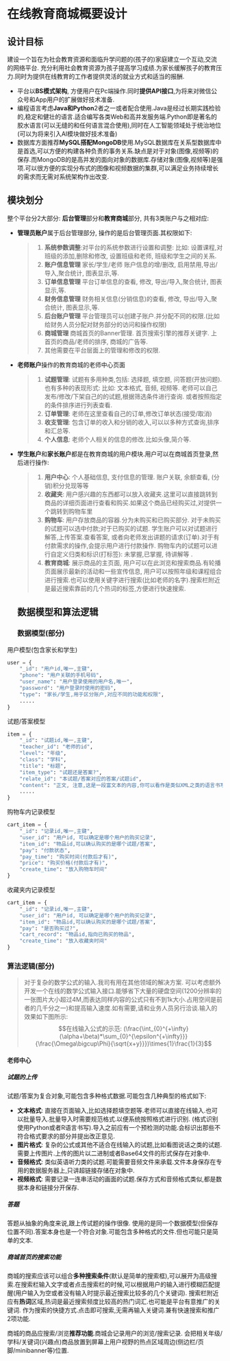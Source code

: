 # 在线教育商城概要设计

## 设计目标

建设一个旨在为社会教育资源和面临升学问题的(孩子的)家庭建立一个互动,交流的网络平台. 充分利用社会教育资源为孩子提高学习成绩.为家长缓解孩子的教育压力.同时为提供在线教育的工作者提供灵活的就业方式和适当的报酬.

* 平台以**BS模式架构**, 方便用户在Pc端操作.同时**提供API接口**,为将来对微信公众号和App用户的扩展做好技术准备.
* 编程语言考虑**Java和Python**2者之一或者配合使用.Java是经过长期实践检验的,稳定和健壮的语言.适合编写各类Web和高并发服务端.Python即是著名的胶水语言(可以无缝的和任何语言混合使用),同时在人工智能领域处于统治地位(可以为将来引入AI模块做好技术准备)
* 数据库方面推荐**MySQL搭配MongoDB**使用.MySQL数据库在关系型数据库中是首选,可以方便的构建各种负责的事务关系.缺点是对于对象(图像,视频等)的保存.而MongoDB的是高并发的面向对象的数据库.存储对象(图像,视频等)是强项.可以很方便的实现分布式的图像和视频数据的集群,可以满足业务持续增长的需求而无需对系统架构作出改变.
  
## 模块划分

整个平台分2大部分: **后台管理**部分和**教育商城**部分, 共有3类账户与之相对应: 

* **管理员账户**属于后台管理部分, 操作的是后台管理页面.其权限如下:
  >1. **系统参数调整**:对平台的系统参数进行设置和调整: 比如: 设置课程,对班级的添加,删除和修改, 设置班级和老师, 班级和学生之间的关系. 
  >2. **账户信息管理** 家长/学生/老师 账户信息的增/删改, 启用禁用,导出/导入,聚合统计, 图表显示,等.
  >3. **订单信息管理** 平台订单信息的查看, 修改, 导出/导入,聚合统计, 图表显示,等.
  >4. **财务信息管理** 财务相关信息(分销信息)的查看, 修改, 导出/导入,聚合统计, 图表显示,等.
  >5. **后台账户管理** 平台管理员可以创建子账户.并分配不同的权限.(比如给财务人员分配对财务部分的访问和操作权限)
  >6. **商城管理** 商城首页的Banner管理. 首页搜索引擎的推荐关键字. 上首页的商品/老师的排序, 商城的广告等.
  >7. 其他需要在平台层面上的管理和修改的权限.

* **老师账户**操作的教育商城的老师中心页面
  >1. **试题管理**: 试题有多用种类,包括: 选择题, 填空题, 问答题(开放问题).也有多种的表现形式: 比如: 文本格式, 音频, 视频等. 老师可以自己发布/修改/下架自己的的试题,根据筛选条件进行查询. 或者按照指定的条件排序进行列表查看.
  >2. **订单管理**: 老师在这里查看自己的订单,修改订单状态(接受/取消)
  >3. **收支管理**: 包含订单的收入和分销的收入,可以以多种方式查询,排序和汇总等.
  >4. **个人信息**: 老师个人相关的信息的修改.比如头像,简介等.

* **学生账户**和**家长账户**都是在教育商城的用户模块.用户可以在商城首页登录,然后进行操作:
  >1. **用户中心**: 个人基础信息, 支付信息的管理. 账户关联, 余额查看, (分销)积分兑现等等
  >2. **收藏夹**: 用户感兴趣的东西都可以放入收藏夹.这里可以直接跳转到商品的详细页面进行查看和购买.如果这个商品已经购买过,对提供一个跳转到购物车里
  >3. **购物车**:  用户存放商品的容器.分为未购买和已购买部分. 对于未购买的试题可以选中付款;对于已购买的试题. 学生账户可以对试题进行解答,上传答案.查看答案, 或者向老师发出讲题的请求(订单).对于有付款需求的操作,会提示用户进行付款操作. 购物车内的试题可以进行自定义归类和标识(打标签): 未掌握,已掌握, 待讲解等 .
  >4. **教育商城**: 展示商品的主页面, 用户可以在此浏览和搜索商品.有轮播页面展示最新的活动和一些宣传信息, 用户可以按照年级和课程组合进行搜索.也可以使用关键字进行搜索(比如老师的名字).搜索栏附近是最近搜索靠前的几个热词的标签,方便进行快速搜索.

  ## 数据模型和算法逻辑

  ### 数据模型(部分)

用户模型(包含家长和学生)

```python
user = {
    "_id": "用户id,唯一,主键",
    "phone": "用户关联的手机号码",
    "user_name": "用户登录使用的用户名,唯一",
    "password": "用户登录时使用的密码",
    "type": "家长/学生,用于区分账户,对应不同的功能和权限",
    .....
}

```

试题/答案模型

```python
item = {
    "_id": "试题id,唯一,主键",
    "teacher_id": "老师的id",
    "level": "年级",
    "class": "学科",
    "title": "标题",
    "item_type": "试题还是答案?",
    "relate_id": "本试题/答案对应的答案/试题id",
    "content": "正文, 注意,这是一段富文本的内容,你可以看作是类似XML之类的语言书写的,可能包括图片,文本,视频,音频的内容"
    .....
}

```

购物车内记录模型

```python
cart_item = {
    "_id": "记录id,唯一,主键",
    "user_id": "用户id, 可以确定是哪个用户的购买记录",
    "item_id": "物品id,可以确认购买的是哪个试题/答案",
    "pay": "付款状态",
    "pay_time": "购买时间(付款后才有)",
    "price": "购买价格(付款后才有)",
    "create_time": "放入购物车时间"
}
```

收藏夹内记录模型

```python
cart_item = {
    "_id": "记录id,唯一,主键",
    "user_id": "用户id, 可以确定是哪个用户的购买记录",
    "item_id": "物品id,可以确认购买的是哪个试题/答案",
    "pay": "是否购买过?",
    "cart_record": "物品id,指向已购买的物品",
    "create_time": "放入收藏夹时间"
}
```

### 算法逻辑(部分)

> 对于复杂的数学公式的输入.我司有用在其他领域的解决方案. 可以考虑额外开发一个在线的数学公式输入接口.能够省下大量的硬盘空间(1200分辨率的一张图片大小超过4M,而表达同样内容的公式只有不到1k大小.占用空间是前者的几千分之一)和提高输入速度.如有需要,请和业务人员另行洽谈.输入的效果如下图所示:
> $$在线输入公式的示范: (\frac{\int_{0}^{+\infty}(\alpha+\beta)*\sum_{0}^{\epsilon^{+\infty}}}{\frac{\Omega\bigcup\Phi}{\sqrt{x+y}}})\times{1}\frac{1}{3}$$

#### 老师中心

##### 试题的上传

试题/答案为复合对象,可能包含多种格式数据.可能包含几种典型的格式如下:

* **文本格式**: 直接在页面输入,比如选择题填空题等.老师可以直接在线输入.也可以批量导入.批量导入时需要规范格式.以便系统按照格式进行识别. (格式识别使用Python或者R语言书写).导入之前应有一个预检测的功能.会标识出那些不符合格式要求的部分并提出改正意见.
* **图片格式**: 复杂的公式或其他不适合在线输入的试题,比如看图说话之类的试题. 需要上传图片.上传的图片以二进制或者Base64文件的形式保存在对象中.
* **音频格式**: 类似英语听力类的试题.可能需要音频文件来承载.文件本身保存在专用的数据服务器上,只讲超链接存储在对象中.
* **视频格式**: 需要记录一连串活动的画面的试题.保存方式和音频格式类似,都是数据本身和链接分开保存.

##### 答题

答题从抽象的角度来说,跟上传试题的操作很像. 使用的是同一个数据模型(但保存位置不同).答案本身也是一个符合对象.可能包含多种格式的文件.但也可能只是简单的文本.

##### 商城首页的搜索功能

商城的搜索应该可以组合**多种搜索条件**(默认是简单的搜索框),可以展开为高级搜索.在搜索栏输入文字或者点击搜索栏的时候,可以根据用户的输入进行模糊匹配提醒(用户输入为空或者没有输入时提示最近搜索比较多的几个关键词). 
搜索栏附近应有**热词**区域,热词是最近搜索频度比较高的热门词汇.也可能是平台有意推广的关键词. 作为搜索的快捷方式.点击即可搜索,无需再输入关键词.兼有快速搜索和推广2项功能.

商城的商品应搜索/浏览**推荐功能**.商城会记录用户的浏览/搜索记录. 会把相关年级/学科/关键词(兴趣点)商品放置到屏幕上用户视野的热点区域周边(侧边栏/页脚/minibanner等)位置.


